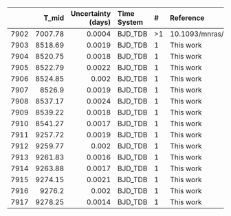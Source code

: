 |      |   T_mid |   Uncertainty (days) | Time System   | #   | Reference             |
|-----:|--------:|---------------------:|:--------------|:----|:----------------------|
| 7902 | 7007.78 |               0.0004 | BJD_TDB       | >1  | 10.1093/mnras/stw3005 |
| 7903 | 8518.69 |               0.0019 | BJD_TDB       | 1   | This work             |
| 7904 | 8520.75 |               0.0018 | BJD_TDB       | 1   | This work             |
| 7905 | 8522.79 |               0.0022 | BJD_TDB       | 1   | This work             |
| 7906 | 8524.85 |               0.002  | BJD_TDB       | 1   | This work             |
| 7907 | 8526.9  |               0.0019 | BJD_TDB       | 1   | This work             |
| 7908 | 8537.17 |               0.0024 | BJD_TDB       | 1   | This work             |
| 7909 | 8539.22 |               0.0018 | BJD_TDB       | 1   | This work             |
| 7910 | 8541.27 |               0.0017 | BJD_TDB       | 1   | This work             |
| 7911 | 9257.72 |               0.0019 | BJD_TDB       | 1   | This work             |
| 7912 | 9259.77 |               0.002  | BJD_TDB       | 1   | This work             |
| 7913 | 9261.83 |               0.0016 | BJD_TDB       | 1   | This work             |
| 7914 | 9263.88 |               0.0017 | BJD_TDB       | 1   | This work             |
| 7915 | 9274.15 |               0.0021 | BJD_TDB       | 1   | This work             |
| 7916 | 9276.2  |               0.002  | BJD_TDB       | 1   | This work             |
| 7917 | 9278.25 |               0.0014 | BJD_TDB       | 1   | This work             |
